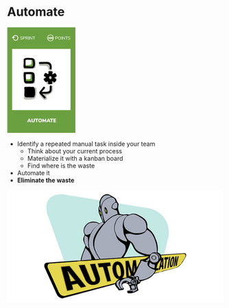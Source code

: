 # Automate
![Automate an actual manual task](images/automate.png) 
* Identify a repeated manual task inside your team
    * Think about your current process
    * Materialize it with a kanban board
    * Find where is the waste
* Automate it
* **Eliminate the waste**

![Automate an actual manual task](images/automate-task1.jpg)  
